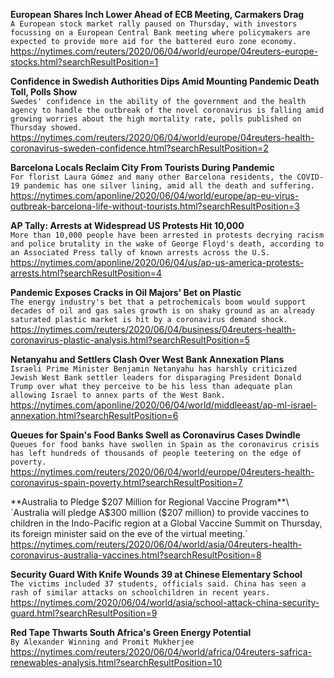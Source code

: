 **European Shares Inch Lower Ahead of ECB Meeting, Carmakers Drag**\
`A European stock market rally paused on Thursday, with investors focussing on a European Central Bank meeting where policymakers are expected to provide more aid for the battered euro zone economy. `\
https://nytimes.com/reuters/2020/06/04/world/europe/04reuters-europe-stocks.html?searchResultPosition=1

**Confidence in Swedish Authorities Dips Amid Mounting Pandemic Death Toll, Polls Show**\
`Swedes' confidence in the ability of the government and the health agency to handle the outbreak of the novel coronavirus is falling amid growing worries about the high mortality rate, polls published on Thursday showed.`\
https://nytimes.com/reuters/2020/06/04/world/europe/04reuters-health-coronavirus-sweden-confidence.html?searchResultPosition=2

**Barcelona Locals Reclaim City From Tourists During Pandemic**\
`For florist Laura Gómez and many other Barcelona residents, the COVID-19 pandemic has one silver lining, amid all the death and suffering.`\
https://nytimes.com/aponline/2020/06/04/world/europe/ap-eu-virus-outbreak-barcelona-life-without-tourists.html?searchResultPosition=3

**AP Tally: Arrests at Widespread US Protests Hit 10,000**\
`More than 10,000 people have been arrested in protests decrying racism and police brutality in the wake of George Floyd's death, according to an Associated Press tally of known arrests across the U.S.`\
https://nytimes.com/aponline/2020/06/04/us/ap-us-america-protests-arrests.html?searchResultPosition=4

**Pandemic Exposes Cracks in Oil Majors' Bet on Plastic**\
`The energy industry's bet that a petrochemicals boom would support decades of oil and gas sales growth is on shaky ground as an already saturated plastic market is hit by a coronavirus demand shock.`\
https://nytimes.com/reuters/2020/06/04/business/04reuters-health-coronavirus-plastic-analysis.html?searchResultPosition=5

**Netanyahu and Settlers Clash Over West Bank Annexation Plans**\
`Israeli Prime Minister Benjamin Netanyahu has harshly criticized Jewish West Bank settler leaders for disparaging President Donald Trump over what they perceive to be his less than adequate plan allowing Israel to annex parts of the West Bank.`\
https://nytimes.com/aponline/2020/06/04/world/middleeast/ap-ml-israel-annexation.html?searchResultPosition=6

**Queues for Spain's Food Banks Swell as Coronavirus Cases Dwindle**\
`Queues for food banks have swollen in Spain as the coronavirus crisis has left hundreds of thousands of people teetering on the edge of poverty.`\
https://nytimes.com/reuters/2020/06/04/world/europe/04reuters-health-coronavirus-spain-poverty.html?searchResultPosition=7

**Australia to Pledge $207 Million for Regional Vaccine Program**\
`Australia will pledge A$300 million ($207 million) to provide vaccines to children in the Indo-Pacific region at a Global Vaccine Summit on Thursday, its foreign minister said on the eve of the virtual meeting.`\
https://nytimes.com/reuters/2020/06/04/world/asia/04reuters-health-coronavirus-australia-vaccines.html?searchResultPosition=8

**Security Guard With Knife Wounds 39 at Chinese Elementary School**\
`The victims included 37 students, officials said. China has seen a rash of similar attacks on schoolchildren in recent years.`\
https://nytimes.com/2020/06/04/world/asia/school-attack-china-security-guard.html?searchResultPosition=9

**Red Tape Thwarts South Africa's Green Energy Potential**\
`By Alexander Winning and Promit Mukherjee`\
https://nytimes.com/reuters/2020/06/04/world/africa/04reuters-safrica-renewables-analysis.html?searchResultPosition=10

